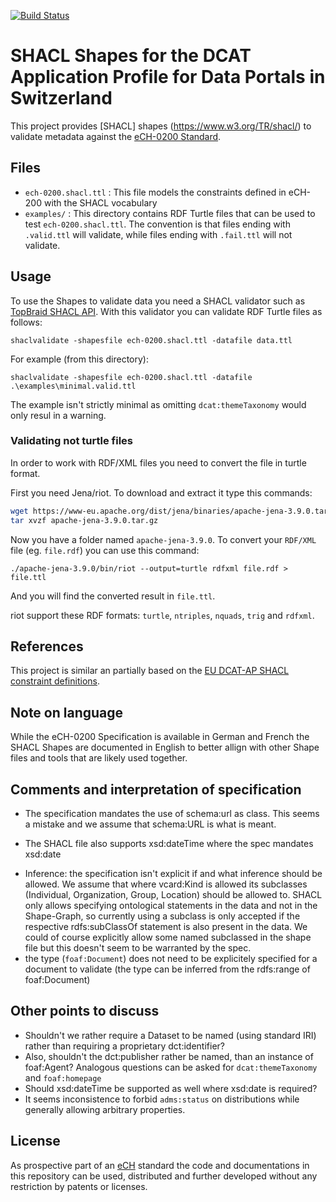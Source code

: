[![Build Status](https://travis-ci.org/factsmission/dcat-ap-ch-shacl.svg?branch=master)](https://travis-ci.org/factsmission/dcat-ap-ch-shacl)

# SHACL Shapes for the DCAT Application Profile for Data Portals in Switzerland

This project provides [SHACL] shapes (https://www.w3.org/TR/shacl/) to validate metadata against the [eCH-0200 Standard](https://www.ech.ch/vechweb/page?p=dossier&documentNumber=eCH-0200&documentVersion=1.0).

## Files

 * `ech-0200.shacl.ttl` : This file models the constraints defined in eCH-200 with the SHACL vocabulary
 * `examples/` : This directory contains RDF Turtle files that can be used to test `ech-0200.shacl.ttl`. The convention is that files ending with `.valid.ttl` will validate, while files ending with `.fail.ttl` will not validate.

## Usage

To use the Shapes to validate data you need a SHACL validator such as [TopBraid SHACL API](https://github.com/TopQuadrant/shacl). With this validator you can validate RDF Turtle files as follows:

    shaclvalidate -shapesfile ech-0200.shacl.ttl -datafile data.ttl

For example (from this directory):

    shaclvalidate -shapesfile ech-0200.shacl.ttl -datafile .\examples\minimal.valid.ttl

The example isn't strictly minimal as omitting `dcat:themeTaxonomy` would only resul in a warning.

### Validating not turtle files

In order to work with RDF/XML files you need to convert the file in turtle format.

First you need Jena/riot. To download and extract it type this commands:

```BASH
wget https://www-eu.apache.org/dist/jena/binaries/apache-jena-3.9.0.tar.gz
tar xvzf apache-jena-3.9.0.tar.gz
```

Now you have a folder named `apache-jena-3.9.0`. To convert your `RDF/XML` file (eg. `file.rdf`) you can use this command:

```
./apache-jena-3.9.0/bin/riot --output=turtle rdfxml file.rdf > file.ttl
```

And you will find the converted result in `file.ttl`.

riot support these RDF formats: `turtle`, `ntriples`, `nquads`, `trig` and `rdfxml`.


## References

This project is similar an partially based on the [EU DCAT-AP SHACL constraint definitions](https://github.com/SEMICeu/dcat-ap_shacl).

## Note on language

While the eCH-0200 Specification is available in German and French the SHACL Shapes are documented in English to better allign with other Shape files and tools that are likely used together.

## Comments and interpretation of specification

 * The specification mandates the use of schema:url as class. This seems a mistake and we assume that schema:URL is what is meant.
 - The SHACL file also supports xsd:dateTime where the spec mandates xsd:date
 * Inference: the specification isn't explicit if and what inference should be allowed. We assume that where vcard:Kind is allowed its subclasses (Individual, Organization, Group, Location) should be allowed to. SHACL only allows specifying ontological statements in the data and not in the Shape-Graph, so currently using a subclass is only accepted if the respective rdfs:subClassOf statement is also present in the data. We could of course explicitly allow some named subclassed in the shape file but this doesn't seem to be warranted by the spec.
 * the type (`foaf:Document`) does not need to be explicitely specified for a document to validate (the type can be inferred from the rdfs:range of foaf:Document)

 ## Other points to discuss
 * Shouldn't we rather require a Dataset to be named (using standard IRI) rather than requiring a proprietary dct:identifier?
 * Also, shouldn't the dct:publisher rather be named, than an instance of foaf:Agent? Analogous questions can be asked for `dcat:themeTaxonomy` and `foaf:homepage`
 * Should xsd:dateTime be supported as well where xsd:date is required?
 * It seems inconsistence to forbid `adms:status` on distributions while generally allowing arbitrary properties.

## License

As prospective part of an [eCH](https://www.ech.ch/) standard the code and documentations in this repository can be used, distributed and further developed without any restriction by patents or licenses.
